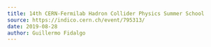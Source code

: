 ```yaml
---
title: 14th CERN-Fermilab Hadron Collider Physics Summer School
source: https://indico.cern.ch/event/795313/
date: 2019-08-28
author: Guillermo Fidalgo
---
```

